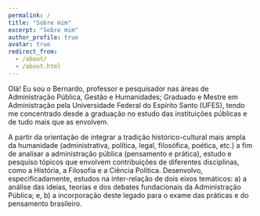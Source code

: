 ```yaml
---
permalink: /
title: "Sobre mim"
excerpt: "Sobre mim"
author_profile: true
avatar: true
redirect_from: 
  - /about/
  - /about.html
---
```


Olá! Eu sou o Bernardo, professor e pesquisador nas áreas de Administração Pública,
Gestão e Humanidades; Graduado e Mestre em Administração pela Universidade Federal 
do Espírito Santo (UFES), tendo me concentrado desde a graduação no estudo das
instituições públicas e de tudo mais que as envolvem. 

A partir da orientação de integrar a tradição histórico-cultural mais ampla da 
humanidade (administrativa, política, legal, filosófica, poética, etc.) a fim
de analisar a administração pública (pensamento e prática), estudo e pesquiso 
tópicos que envolvem contribuições de diferentes disciplinas, como a História, 
a Filosofia e a Ciência Política. Desenvolvo, especificadamente, estudos na 
inter-relação de dois eixos temáticos: a) a análise das ideias, teorias e dos 
debates fundacionais da Administração Pública; e, b) a incorporação deste legado 
para o exame das práticas e do pensamento brasileiro.  
